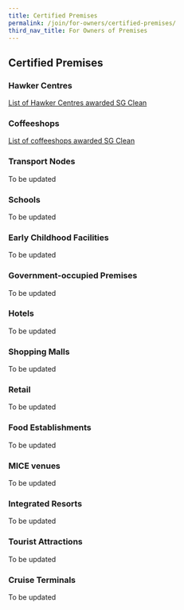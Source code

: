 ```yaml
---
title: Certified Premises
permalink: /join/for-owners/certified-premises/
third_nav_title: For Owners of Premises
---
```


## Certified Premises


<a name="hawker"></a>
### Hawker Centres
[List of Hawker Centres awarded SG Clean](/join/list-hawker.pdf)

### Coffeeshops
[List of coffeeshops awarded SG Clean](/join/list-coffeeshops.pdf)

<a name="transport"></a>
### Transport Nodes
To be updated

<a name="schools"></a>
### Schools
To be updated

<a name="early"></a>
### Early Childhood Facilities
To be updated

<a name="government"></a>
### Government-occupied Premises
To be updated

<a name="hotels"></a>
### Hotels
To be updated

<a name="shopping"></a>
### Shopping Malls
To be updated

<a name="retail"></a>
### Retail
To be updated

<a name="food"></a>
### Food Establishments
To be updated

<a name="mice"></a>
### MICE venues
To be updated

<a name="integrated"></a>
### Integrated Resorts
To be updated

<a name="tourist"></a>
### Tourist Attractions
To be updated

<a name="cruise"></a>
### Cruise Terminals
To be updated
